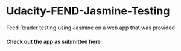 # Udacity-FEND-Jasmine-Testing
Feed Reader testing using Jasmine on a web app that was provided

#### Check out the app as submitted [here](https://gbclemson.github.io/Udacity-FEND-Jasmine-Testing/) ####

